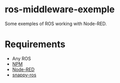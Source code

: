 # ros-middleware-exemple
Some exemples of ROS working with Node-RED.

# **Requirements**
- Any ROS
- [NPM](https://www.npmjs.com/ "NPM")
- [Node-RED](https://nodered.org/ "Node-RED")
- [snappy-ros](https://flows.nodered.org/node/snappy-ros "snappy-ros")


